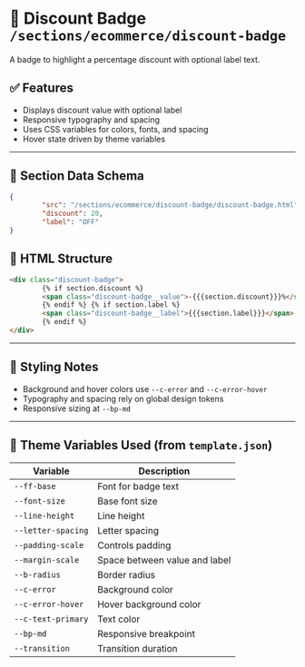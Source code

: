 # 📂 Discount Badge `/sections/ecommerce/discount-badge`

A badge to highlight a percentage discount with optional label text.

## ✅ Features

-   Displays discount value with optional label
-   Responsive typography and spacing
-   Uses CSS variables for colors, fonts, and spacing
-   Hover state driven by theme variables

---

## 🧾 Section Data Schema

```json
{
        "src": "/sections/ecommerce/discount-badge/discount-badge.html",
        "discount": 20,
        "label": "OFF"
}
```

## 🧱 HTML Structure

```html
<div class="discount-badge">
        {% if section.discount %}
        <span class="discount-badge__value">-{{{section.discount}}}%</span>
        {% endif %} {% if section.label %}
        <span class="discount-badge__label">{{{section.label}}}</span>
        {% endif %}
</div>
```

---

## 🎨 Styling Notes

-   Background and hover colors use `--c-error` and `--c-error-hover`
-   Typography and spacing rely on global design tokens
-   Responsive sizing at `--bp-md`

---

## 🧩 Theme Variables Used (from `template.json`)

| Variable | Description |
| --- | --- |
| `--ff-base` | Font for badge text |
| `--font-size` | Base font size |
| `--line-height` | Line height |
| `--letter-spacing` | Letter spacing |
| `--padding-scale` | Controls padding |
| `--margin-scale` | Space between value and label |
| `--b-radius` | Border radius |
| `--c-error` | Background color |
| `--c-error-hover` | Hover background color |
| `--c-text-primary` | Text color |
| `--bp-md` | Responsive breakpoint |
| `--transition` | Transition duration |
